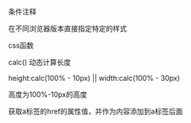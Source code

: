 条件注释

在不同浏览器版本直接指定特定的样式

<!-- [if IE]>

<link rel=“stylesheet” type="text/css" href="index.css">

<![endif]-->

css函数

calc() 动态计算长度

height:calc(100% - 10px) || width:calc(100% - 30px)

高度为100%-10px的高度

<!-- attr(href) 获取元素的属性值 -->

<!-- a:after{content: "attr(href)"} -->

获取a标签的href的属性值，并作为内容添加到a标签后面